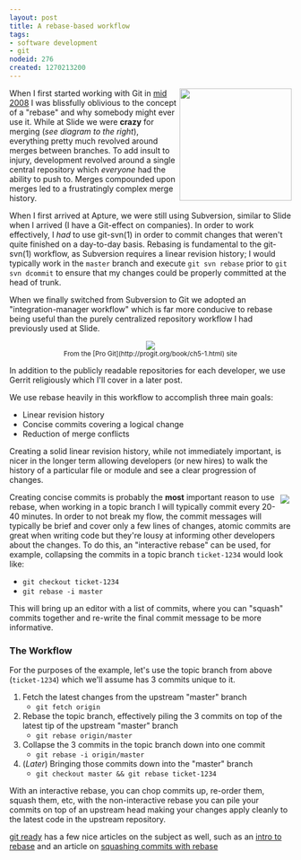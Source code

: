 ```yaml
--- 
layout: post
title: A rebase-based workflow
tags: 
- software development
- git
nodeid: 276
created: 1270213200
---
```



<a
href="http://agentdero.cachefly.net/unethicalblogger.com/images/branch_madness.jpeg"
target="_blank">
<img src="http://agentdero.cachefly.net/unethicalblogger.com/images/branch_madness.jpeg" width="200"
align="right"/></a>

When I first started working with Git in [mid
2008](http://unethicalblogger.com/posts/2008/07/experimenting_with_git_slide_part_13)
I was blissfully oblivious to the concept of a "rebase" and why somebody might
ever use it. While at Slide we were **crazy** for merging (*see diagram to the
right*), everything pretty much revolved around merges between branches. To add
insult to injury, development revolved around a single central repository which
*everyone* had the ability to push to. Merges compounded upon merges led to a
frustratingly complex merge history.

When I first arrived at Apture, we were still using Subversion, similar to Slide when I arrived (I have a Git-effect on companies). In order to work effectively, I *had* to use git-svn(1) in order to commit changes that weren't quite finished on a day-to-day basis. Rebasing is fundamental to the git-svn(1) workflow, as Subversion requires a linear revision history; I would typically work in the `master` branch and execute `git svn rebase` prior to `git svn dcommit` to ensure that my changes could be properly committed at the head of trunk.

When we finally switched from Subversion to Git we adopted an "integration-manager workflow" which is far more conducive to rebase being useful than the purely centralized repository workflow I had previously used at Slide.

<center><img src="http://agentdero.cachefly.net/unethicalblogger.com/images/integration_manager_workflow.png"/></center>
<center><small>From the [Pro Git](http://progit.org/book/ch5-1.html) site</small></center>

In addition to the publicly readable repositories for each developer, we use Gerrit religiously which I'll cover in a later post.

We use rebase heavily in this workflow to accomplish three main goals:

* Linear revision history
* Concise commits covering a logical change
* Reduction of merge conflicts

Creating a solid linear revision history, while not immediately important, is nicer in the longer term allowing developers (or new hires) to walk the history of a particular file or module and see a clear progression of changes. 

<img src="http://agentdero.cachefly.net/unethicalblogger.com/images/qgit_apture_graph.png" align="right" hspace="4" vspace="4"/>Creating concise commits is probably the **most** important reason to use rebase, when working in a topic branch I will typically commit every 20-40 minutes. In order to not break my flow, the commit messages will typically be brief and cover only a few lines of changes, atomic commits are great when writing code but they're lousy at informing other developers about the changes. To do this, an "interactive rebase" can be used, for example, collapsing the commits in a topic branch `ticket-1234` would look like:

* `git checkout ticket-1234`
* `git rebase -i master`

This will bring up an editor with a list of commits, where you can "squash" commits together and re-write the final commit message to be more informative.



### The Workflow

For the purposes of the example, let's use the topic branch from above (`ticket-1234`) which we'll assume has 3 commits unique to it.

1. Fetch the latest changes from the upstream "master" branch
   * `git fetch origin`
1. Rebase the topic branch, effectively piling the 3 commits on top of the latest tip of the upstream "master" branch
   * `git rebase origin/master`
1. Collapse the 3 commits in the topic branch down into one commit
   * `git rebase -i origin/master`
1. (*Later*) Bringing those commits down into the "master" branch
   * `git checkout master && git rebase ticket-1234`

With an interactive rebase, you can chop commits up, re-order them, squash them, etc, with the non-interactive rebase you can pile your commits on top of an upstream head making your changes apply cleanly to the latest code in the upstream repository.

[git ready](http://www.gitready.com/) has a few nice articles on the subject as well, such as an [intro to rebase](http://www.gitready.com/intermediate/2009/01/31/intro-to-rebase.html) and an article on [squashing commits with rebase](http://www.gitready.com/advanced/2009/02/10/squashing-commits-with-rebase.html)
